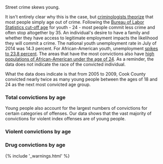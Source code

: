 Street crime skews young. 

It isn't entirely clear why this is the case, but [criminologists theorize](http://www.sagepub.com/upm-data/60294_Chapter_23.pdf) that most people simply age out of crime. Following the [Bureau of Labor Statistics cut-off age](http://www.bls.gov/news.release/pdf/youth.pdf) for youth - 24 - most people commit less crime and often stop altogether by 35. An individual's desire to have a family and whether they have access to legitimate employment impacts the likelihood they will commit a crime. The national youth unemployment rate in July of 2014 was 14.3 percent. For African-American youth, unemployment [spikes to 23.8 percent](http://www.bls.gov/news.release/youth.nr0.htm). The areas that have the most convictions also have [high populations of African-American under the age of 24](http://censusreporter.org/profiles/86000US60621-60621/). As a reminder, the data does not indicate the race of the convicted individual.
 
What the data does indicate is that from 2005 to 2009, Cook County convicted nearly twice as many young people between the ages of 18 and 24 as the next most convicted age group.

### Total convictions by age

<div class="chart" id="convictions-by-age-chart"></div>

Young people also account for the largest numbers of convictions for certain categories of offenses.  Our data shows that the vast majority of convictions for violent index offenses are of young people. 

### Violent convictions by age

<div class="chart" id="violent-convictions-by-age-chart"></div>

### Drug convictions by age

<div class="chart" id="drug-convictions-by-age-chart"></div>

{% include '_warnings.html' %}
